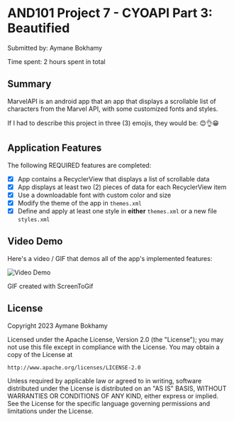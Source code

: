 # AND101 Project 7 - CYOAPI Part 3: Beautified

Submitted by: Aymane Bokhamy

Time spent: 2 hours spent in total

## Summary

MarvelAPI is an android app that an app that displays a scrollable list of characters from the Marvel API, with some customized fonts and styles.

If I had to describe this project in three (3) emojis, they would be: 😊👌😁

## Application Features

The following REQUIRED features are completed:

- [x] App contains a RecyclerView that displays a list of scrollable data
- [x] App displays at least two (2) pieces of data for each RecyclerView item
- [x] Use a downloadable font with custom color and size
- [x] Modify the theme of the app in `themes.xml`
- [x] Define and apply at least one style in **either** `themes.xml` or a new file `styles.xml`

## Video Demo

Here's a video / GIF that demos all of the app's implemented features:

<img src= https://i.imgur.com/Bar3mYY.mp4 title='Video Demo' width='' alt='Video Demo' />

GIF created with ScreenToGif


## License

Copyright 2023 Aymane Bokhamy

Licensed under the Apache License, Version 2.0 (the "License");
you may not use this file except in compliance with the License.
You may obtain a copy of the License at

    http://www.apache.org/licenses/LICENSE-2.0

Unless required by applicable law or agreed to in writing, software
distributed under the License is distributed on an "AS IS" BASIS,
WITHOUT WARRANTIES OR CONDITIONS OF ANY KIND, either express or implied.
See the License for the specific language governing permissions and
limitations under the License.
